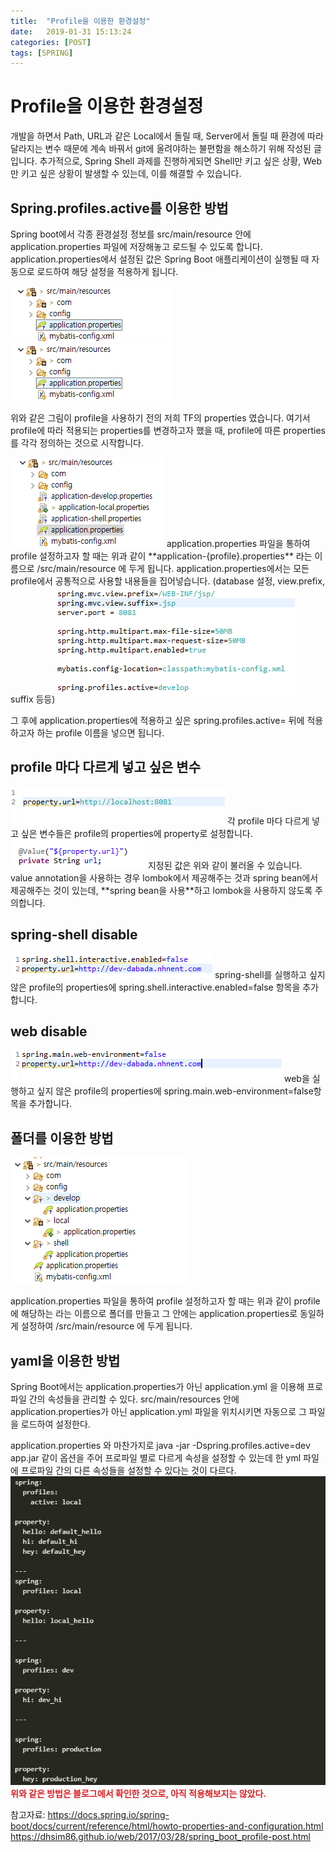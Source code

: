 ```yaml
---
title:  "Profile을 이용한 환경설정"
date:   2019-01-31 15:13:24
categories: [POST]
tags: [SPRING]
---
```


# Profile을 이용한 환경설정

개발을 하면서 Path, URL과 같은 Local에서 돌릴 때, Server에서 돌릴 때 환경에 따라 달라지는 변수 때문에 계속 바꿔서 git에 올려야하는 불편함을 해소하기 위해 작성된 글입니다. 추가적으로, Spring Shell 과제를 진행하게되면 Shell만 키고 싶은 상황, Web만 키고 싶은 상황이 발생할 수 있는데, 이를 해결할 수 있습니다.

## Spring.profiles.active를 이용한 방법

Spring boot에서 각종 환경설정 정보를 src/main/resource 안에 application.properties 파일에 저장해놓고 로드될 수 있도록 합니다.
application.properties에서 설정된 값은  Spring Boot 애플리케이션이 실행될 때 자동으로 로드하여 해당 설정을 적용하게 됩니다.

![image](https://github.com/hiasince/hiasince.github.io/blob/master/images/post/image.png)
<img src="https://github.com/hiasince/hiasince.github.io/blob/master/images/post/image.png">

위와 같은 그림이 profile을 사용하기 전의 저희 TF의 properties 였습니다.
여기서 profile에 따라 적용되는 properties를 변경하고자 했을 때, profile에 따른 properties를 각각 정의하는 것으로 시작합니다.


<img src="https://github.com/hiasince/hiasince.github.io/blob/master/images/post/image (1).png">
application.properties 파일을 통하여 profile 설정하고자 할 때는 위과 같이 **application-{profile}.properties** 라는 이름으로 /src/main/resource 에 두게 됩니다.
application.properties에서는 모든 profile에서 공통적으로 사용할 내용들을 집어넣습니다. (database 설정, view.prefix, suffix 등등)

<img src="https://github.com/hiasince/hiasince.github.io/blob/master/images/post/image (2).png">

그 후에 application.properties에 적용하고 싶은 spring.profiles.active= 뒤에 적용하고자 하는 profile 이름을 넣으면 됩니다.


## profile 마다 다르게 넣고 싶은 변수

<img src="https://github.com/hiasince/hiasince.github.io/blob/master/images/post/image (3).png">
각  profile 마다 다르게 넣고 싶은 변수들은 profile의 properties에 property로 설정합니다.

<img src="https://github.com/hiasince/hiasince.github.io/blob/master/images/post/image (4).png">
지정된 값은 위와 같이 불러올 수 있습니다.
value annotation을 사용하는 경우 lombok에서 제공해주는 것과 spring bean에서 제공해주는 것이 있는데, **spring bean을 사용**하고 lombok을 사용하지 않도록 주의합니다.


## spring-shell disable
<img src="https://github.com/hiasince/hiasince.github.io/blob/master/images/post/image (5).png">
spring-shell를 실행하고 싶지 않은 profile의 properties에 spring.shell.interactive.enabled=false 항목을 추가합니다.


## web disable
<img src="https://github.com/hiasince/hiasince.github.io/blob/master/images/post/image (6).png">
web을 실행하고 싶지 않은 profile의 properties에 spring.main.web-environment=false항목을 추가합니다.


## 폴더를 이용한 방법

<img src="https://github.com/hiasince/hiasince.github.io/blob/master/images/post/image (7).png">

application.properties 파일을 통하여 profile 설정하고자 할 때는 위과 같이 profile에 해당하는 라는 이름으로 폴더를 만들고 그 안에는 application.properties로 동일하게 설정하여 /src/main/resource 에 두게 됩니다.


## yaml을 이용한 방법

Spring Boot에서는 application.properties가 아닌 application.yml 을 이용해 프로파일 간의 속성들을 관리할 수 있다. src/main/resources 안에 application.properties가 아닌 application.yml 파일을 위치시키면 자동으로 그 파일을 로드하여 설정한다.

application.properties 와 마찬가지로 java -jar -Dspring.profiles.active=dev app.jar 같이 옵션을 주어 프로파일 별로 다르게 속성을 설정할 수 있는데 한 yml 파일에 프로파일 간의 다른 속성들을 설정할 수 있다는 것이 다르다.
<img src="https://github.com/hiasince/hiasince.github.io/blob/master/images/post/image (8).png">
<span style="color:#e11d21">**위와 같은 방법은 블로그에서 확인한 것으로, 아직 적용해보지는 않았다.**</span>



참고자료: https://docs.spring.io/spring-boot/docs/current/reference/html/howto-properties-and-configuration.html
https://dhsim86.github.io/web/2017/03/28/spring_boot_profile-post.html

